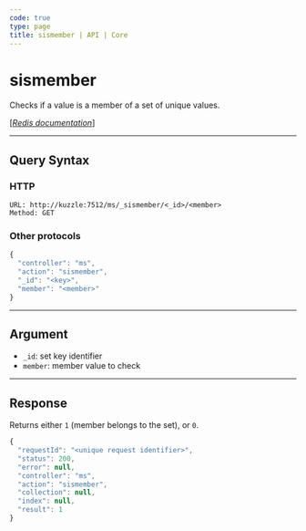 ```yaml
---
code: true
type: page
title: sismember | API | Core
---
```


# sismember



Checks if a value is a member of a set of unique values.

[[_Redis documentation_]](https://redis.io/commands/sismember)

---

## Query Syntax

### HTTP

```http
URL: http://kuzzle:7512/ms/_sismember/<_id>/<member>
Method: GET
```

### Other protocols

```js
{
  "controller": "ms",
  "action": "sismember",
  "_id": "<key>",
  "member": "<member>"
}
```

---

## Argument

- `_id`: set key identifier
- `member`: member value to check

---

## Response

Returns either `1` (member belongs to the set), or `0`.

```js
{
  "requestId": "<unique request identifier>",
  "status": 200,
  "error": null,
  "controller": "ms",
  "action": "sismember",
  "collection": null,
  "index": null,
  "result": 1
}
```
